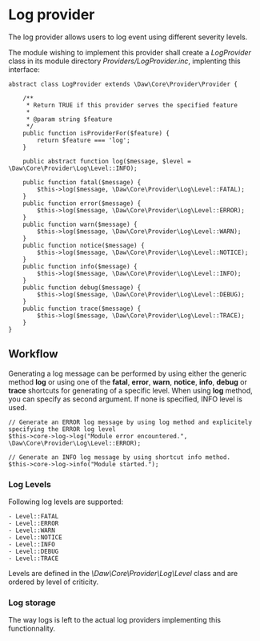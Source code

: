 # Log provider

The log provider allows users to log event using different severity levels.

The module wishing to implement this provider shall create a *LogProvider* class in its module directory *Providers/LogProvider.inc*, implenting this interface:

    abstract class LogProvider extends \Daw\Core\Provider\Provider {

        /**
         * Return TRUE if this provider serves the specified feature
         *
         * @param string $feature
         */
        public function isProviderFor($feature) {
            return $feature === 'log';
        }

        public abstract function log($message, $level = \Daw\Core\Provider\Log\Level::INFO);

        public function fatal($message) {
            $this->log($message, \Daw\Core\Provider\Log\Level::FATAL);
        }
        public function error($message) {
            $this->log($message, \Daw\Core\Provider\Log\Level::ERROR);
        }
        public function warn($message) {
            $this->log($message, \Daw\Core\Provider\Log\Level::WARN);
        }
        public function notice($message) {
            $this->log($message, \Daw\Core\Provider\Log\Level::NOTICE);
        }
        public function info($message) {
            $this->log($message, \Daw\Core\Provider\Log\Level::INFO);
        }
        public function debug($message) {
            $this->log($message, \Daw\Core\Provider\Log\Level::DEBUG);
        }
        public function trace($message) {
            $this->log($message, \Daw\Core\Provider\Log\Level::TRACE);
        }
    }


## Workflow

Generating a log message can be performed by using either the generic method **log** or using one of the **fatal**, **error**, **warn**, **notice**, **info**, **debug** or **trace** shortcuts for generating of a specific level. When using **log** method, you can specify as second argument. If none is specified, INFO level is used.

    // Generate an ERROR log message by using log method and explicitely specifying the ERROR log level
    $this->core->log->log("Module error encountered.", \Daw\Core\Provider\Log\Level::ERROR);

    // Generate an INFO log message by using shortcut info method.
    $this->core->log->info("Module started.");


### Log Levels

Following log levels are supported:

    - Level::FATAL
    - Level::ERROR
    - Level::WARN
    - Level::NOTICE
    - Level::INFO
    - Level::DEBUG
    - Level::TRACE

Levels are defined in the *\Daw\Core\Provider\Log\Level* class and are ordered by level of criticity.


### Log storage

The way logs is left to the actual log providers implementing this functionnality.
